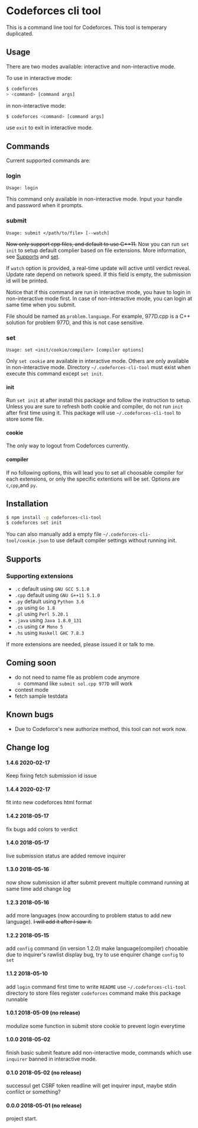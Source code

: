 # Codeforces cli tool

This is a command line tool for Codeforces. This tool is temperary duplicated.

## Usage

There are two modes available: interactive and non-interactive mode.

To use in interactive mode:
```bash
$ codeforces
> <command> [command args]
```
in non-interactive mode:
```bash
$ codeforces <command> [command args]
```

use `exit` to exit in interactive mode.

## Commands

Current supported commands are:

### login
    Usage: login
This command only available in non-interactive mode. Input your handle and password when it prompts.

### submit
    Usage: submit </path/to/file> [--watch]
<del>Now only support cpp files, and default to use C\+\+11.</del>
Now you can run `set init` to setup default complier based on file extensions. More information, see [Supports](#Supports) and [set](#set).

If `watch` option is provided, a real-time update will active until verdict reveal. Update rate depend on network speed. If this field is empty, the submission id will be printed.

Notice that if this command are run in interactive mode, you have to login in non-interactive mode first. In case of non-interactive mode, you can login at same time when you submit. 

File should be named as `problem.language`. For example, 977D.cpp is a C++ solution for problem 977D, and this is not case sensitive.

### set
    Usage: set <init/cookie/compiler> [compiler options]

Only `set cookie` are available in interactive mode. Others are only available in non-interactive mode.
Directory `~/.codeforces-cli-tool` must exist when execute this command except `set init`.
#### init
Run `set init` at after install this package and follow the instruction to setup. Unless you are sure to refresh both cookie and compiler, do not run `init` after first time using it. This package will use `~/.codeforces-cli-tool` to store some file.
#### cookie
The only way to logout from Codeforces currently.
#### compiler
If no following options, this will lead you to set all choosable compiler for each extensions, or only the specific extentions will be set. Options are `c`,`cpp`,and `py`.

## Installation
```bash
$ npm install -g codeforces-cli-tool
$ codeforces set init
```
You can also manually add a empty file `~/.codeforces-cli-tool/cookie.json` to use default compiler settings without running init.

## Supports

### Supporting extensions
 - `.c` default using `GNU GCC 5.1.0`
 - `.cpp` default using `GNU G++11 5.1.0`
 - `.py` default using `Python 3.6`
 - `.go` using `Go 1.8`
 - `.pl` using `Perl 5.20.1`
 - `.java` using `Java 1.8.0_131`
 - `.cs` using `C# Mono 5`
 - `.hs` using `Haskell GHC 7.8.3`

If more extensions are needed, please issued it or talk to me.

## Coming soon

 - do not need to name file as problem code anymore
     - command like `submit sol.cpp 977D` will work
 - contest mode
 - fetch sample testdata

## Known bugs

 - Due to Codeforce's new authorize method, this tool can not work now.

## Change log

#### 1.4.6 2020-02-17
Keep fixing fetch submission id issue

#### 1.4.4 2020-02-17
fit into new codeforces html format

#### 1.4.2 2018-05-17
fix bugs
add colors to verdict

#### 1.4.0 2018-05-17
live submission status are added
remove inquirer

#### 1.3.0 2018-05-16
now show submission id after submit
prevent multiple command running at same time
add change log

#### 1.2.3 2018-05-16
add more languages (now accourding to problem status to add new language). <del> I will add it after I saw it. </del>

#### 1.2.2 2018-05-15
add `config` command (in version 1.2.0)
make language(compiler) chooable
due to inquirer's rawlist display bug, try to use enquirer
change `config` to `set`


#### 1.1.2 2018-05-10
add `login` command
first time to write `README`
use `~/.codeforces-cli-tool` directory to store files
register `codeforces` command
make this package runnable

#### 1.0.1 2018-05-09 (no release)
modulize some function in submit
store cookie to prevent login everytime

#### 1.0.0 2018-05-02
finish basic submit feature
add non-interactive mode, commands which use `inquirer` banned in interactive mode.

#### 0.1.0 2018-05-02 (no release)
successul get CSRF token
readline will get inquirer input, maybe stdin confilct or something?

#### 0.0.0 2018-05-01 (no release)
project start.
